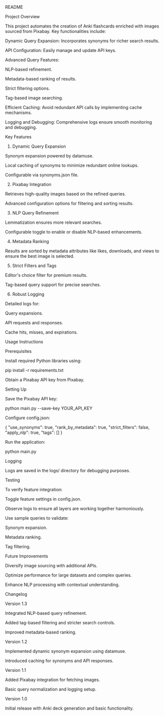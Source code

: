 README

Project Overview

This project automates the creation of Anki flashcards enriched with images sourced from Pixabay. Key functionalities include:

Dynamic Query Expansion: Incorporates synonyms for richer search results.

API Configuration: Easily manage and update API keys.

Advanced Query Features:

NLP-based refinement.

Metadata-based ranking of results.

Strict filtering options.

Tag-based image searching.

Efficient Caching: Avoid redundant API calls by implementing cache mechanisms.

Logging and Debugging: Comprehensive logs ensure smooth monitoring and debugging.

Key Features

1. Dynamic Query Expansion

Synonym expansion powered by datamuse.

Local caching of synonyms to minimize redundant online lookups.

Configurable via synonyms.json file.

2. Pixabay Integration

Retrieves high-quality images based on the refined queries.

Advanced configuration options for filtering and sorting results.

3. NLP Query Refinement

Lemmatization ensures more relevant searches.

Configurable toggle to enable or disable NLP-based enhancements.

4. Metadata Ranking

Results are sorted by metadata attributes like likes, downloads, and views to ensure the best image is selected.

5. Strict Filters and Tags

Editor's choice filter for premium results.

Tag-based query support for precise searches.

6. Robust Logging

Detailed logs for:

Query expansions.

API requests and responses.

Cache hits, misses, and expirations.

Usage Instructions

Prerequisites

Install required Python libraries using:

pip install -r requirements.txt

Obtain a Pixabay API key from Pixabay.

Setting Up

Save the Pixabay API key:

python main.py --save-key YOUR_API_KEY

Configure config.json:

{
    "use_synonyms": true,
    "rank_by_metadata": true,
    "strict_filters": false,
    "apply_nlp": true,
    "tags": []
}

Run the application:

python main.py

Logging

Logs are saved in the logs/ directory for debugging purposes.

Testing

To verify feature integration:

Toggle feature settings in config.json.

Observe logs to ensure all layers are working together harmoniously.

Use sample queries to validate:

Synonym expansion.

Metadata ranking.

Tag filtering.

Future Improvements

Diversify image sourcing with additional APIs.

Optimize performance for large datasets and complex queries.

Enhance NLP processing with contextual understanding.

Changelog

Version 1.3

Integrated NLP-based query refinement.

Added tag-based filtering and stricter search controls.

Improved metadata-based ranking.

Version 1.2

Implemented dynamic synonym expansion using datamuse.

Introduced caching for synonyms and API responses.

Version 1.1

Added Pixabay integration for fetching images.

Basic query normalization and logging setup.

Version 1.0

Initial release with Anki deck generation and basic functionality.

